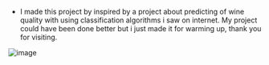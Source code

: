 - I made this project by inspired by a project about predicting of wine quality with using classification algorithms i saw on internet. My project could have been done better but i just made it for warming up, thank you for visiting.

![image](https://github.com/user-attachments/assets/49fb79c5-0e7d-4311-b311-1863be2c77fb)
